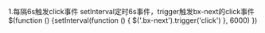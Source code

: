 1.每隔6s触发click事件  setInterval定时6s事件，trigger触发bx-next的click事件
$(function () {setInterval(function () { $('.bx-next').trigger('click') }, 6000) })
